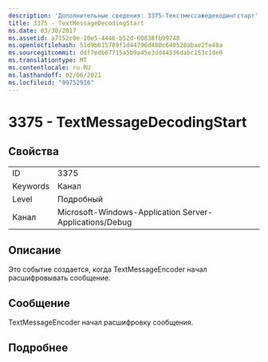 ```yaml
---
description: 'Дополнительные сведения: 3375-Текстмессажедекодингстарт'
title: 3375 - TextMessageDecodingStart
ms.date: 03/30/2017
ms.assetid: a7152c0e-10e5-4446-b52d-60838fb99748
ms.openlocfilehash: 51d9b615789f1d44796d480c640528abae2fe48a
ms.sourcegitcommit: ddf7edb67715a5b9a45e3dd44536dabc153c1de0
ms.translationtype: MT
ms.contentlocale: ru-RU
ms.lasthandoff: 02/06/2021
ms.locfileid: "99752916"
---
```

# <a name="3375---textmessagedecodingstart"></a>3375 - TextMessageDecodingStart

## <a name="properties"></a>Свойства  
  
|||  
|-|-|  
|ID|3375|  
|Keywords|Канал|  
|Level|Подробный|  
|Канал|Microsoft-Windows-Application Server-Applications/Debug|  
  
## <a name="description"></a>Описание  

 Это событие создается, когда TextMessageEncoder начал расшифровывать сообщение.  
  
## <a name="message"></a>Сообщение  

 TextMessageEncoder начал расшифровку сообщения.  
  
## <a name="details"></a>Подробнее
